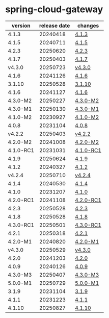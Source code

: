# spring-cloud-gateway	


|version|release date|changes|
|---|---|---|
|4.1.3|20240418|[4.1.3](./4.1.3-20240418.md)|
|4.1.5|20240711|[4.1.5](./4.1.5-20240711.md)|
|4.2.3|20250620|[4.2.3](./4.2.3-20250620.md)|
|4.1.7|20250403|[4.1.7](./4.1.7-20250403.md)|
|v4.3.0|20250723|[v4.3.0](./v4.3.0-20250723.md)|
|4.1.6|20241126|[4.1.6](./4.1.6-20241126.md)|
|3.1.10|20250528|[3.1.10](./3.1.10-20250528.md)|
|4.1.6|20241127|[4.1.6](./4.1.6-20241127.md)|
|4.3.0-M2|20250227|[4.3.0-M2](./4.3.0-M2-20250227.md)|
|4.3.0-M1|20250130|[4.3.0-M1](./4.3.0-M1-20250130.md)|
|4.1.0-M2|20230927|[4.1.0-M2](./4.1.0-M2-20230927.md)|
|4.0.8|20231104|[4.0.8](./4.0.8-20231104.md)|
|v4.2.2|20250403|[v4.2.2](./v4.2.2-20250403.md)|
|4.2.0-M2|20241008|[4.2.0-M2](./4.2.0-M2-20241008.md)|
|4.1.0-RC1|20231031|[4.1.0-RC1](./4.1.0-RC1-20231031.md)|
|4.1.9|20250624|[4.1.9](./4.1.9-20250624.md)|
|4.1.2|20240327|[4.1.2](./4.1.2-20240327.md)|
|v4.2.4|20250710|[v4.2.4](./v4.2.4-20250710.md)|
|4.1.4|20240530|[4.1.4](./4.1.4-20240530.md)|
|4.1.0|20231207|[4.1.0](./4.1.0-20231207.md)|
|4.2.0-RC1|20241108|[4.2.0-RC1](./4.2.0-RC1-20241108.md)|
|4.2.3|20250528|[4.2.3](./4.2.3-20250528.md)|
|4.1.8|20250528|[4.1.8](./4.1.8-20250528.md)|
|4.3.0-RC1|20250501|[4.3.0-RC1](./4.3.0-RC1-20250501.md)|
|4.2.1|20250318|[4.2.1](./4.2.1-20250318.md)|
|4.2.0-M1|20240820|[4.2.0-M1](./4.2.0-M1-20240820.md)|
|v4.3.0|20250529|[v4.3.0](./v4.3.0-20250529.md)|
|4.2.0|20241203|[4.2.0](./4.2.0-20241203.md)|
|4.0.9|20240126|[4.0.9](./4.0.9-20240126.md)|
|4.3.0-M3|20250407|[4.3.0-M3](./4.3.0-M3-20250407.md)|
|5.0.0-M1|20250729|[5.0.0-M1](./5.0.0-M1-20250729.md)|
|3.1.9|20231104|[3.1.9](./3.1.9-20231104.md)|
|4.1.1|20231223|[4.1.1](./4.1.1-20231223.md)|
|4.1.10|20250827|[4.1.10](./4.1.10-20250827.md)|
